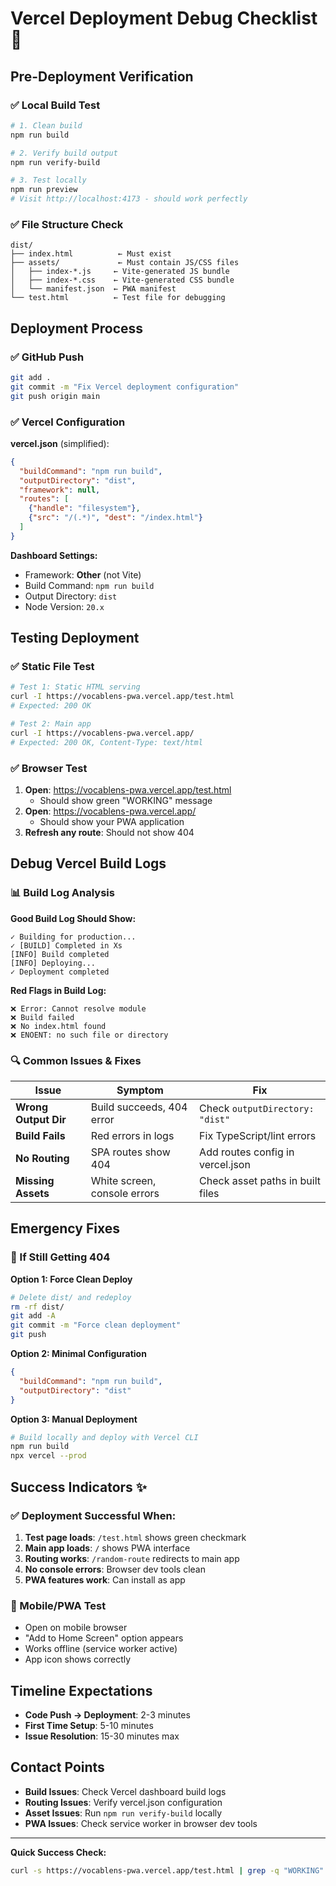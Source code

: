 # Vercel Deployment Debug Checklist 🔧

## Pre-Deployment Verification

### ✅ Local Build Test
```bash
# 1. Clean build
npm run build

# 2. Verify build output
npm run verify-build

# 3. Test locally
npm run preview
# Visit http://localhost:4173 - should work perfectly
```

### ✅ File Structure Check
```
dist/
├── index.html          ← Must exist
├── assets/             ← Must contain JS/CSS files
│   ├── index-*.js     ← Vite-generated JS bundle
│   ├── index-*.css    ← Vite-generated CSS bundle  
│   └── manifest.json  ← PWA manifest
└── test.html          ← Test file for debugging
```

## Deployment Process

### ✅ GitHub Push
```bash
git add .
git commit -m "Fix Vercel deployment configuration"
git push origin main
```

### ✅ Vercel Configuration

**vercel.json** (simplified):
```json
{
  "buildCommand": "npm run build",
  "outputDirectory": "dist",
  "framework": null,
  "routes": [
    {"handle": "filesystem"},
    {"src": "/(.*)", "dest": "/index.html"}
  ]
}
```

**Dashboard Settings:**
- Framework: **Other** (not Vite)
- Build Command: `npm run build`
- Output Directory: `dist`
- Node Version: `20.x`

## Testing Deployment

### ✅ Static File Test
```bash
# Test 1: Static HTML serving
curl -I https://vocablens-pwa.vercel.app/test.html
# Expected: 200 OK

# Test 2: Main app
curl -I https://vocablens-pwa.vercel.app/
# Expected: 200 OK, Content-Type: text/html
```

### ✅ Browser Test
1. **Open**: https://vocablens-pwa.vercel.app/test.html
   - Should show green "WORKING" message
2. **Open**: https://vocablens-pwa.vercel.app/
   - Should show your PWA application
3. **Refresh any route**: Should not show 404

## Debug Vercel Build Logs

### 📊 Build Log Analysis

**Good Build Log Should Show:**
```
✓ Building for production...
✓ [BUILD] Completed in Xs
[INFO] Build completed
[INFO] Deploying...
✓ Deployment completed
```

**Red Flags in Build Log:**
```
❌ Error: Cannot resolve module
❌ Build failed
❌ No index.html found
❌ ENOENT: no such file or directory
```

### 🔍 Common Issues & Fixes

| Issue | Symptom | Fix |
|-------|---------|-----|
| **Wrong Output Dir** | Build succeeds, 404 error | Check `outputDirectory: "dist"` |
| **Build Fails** | Red errors in logs | Fix TypeScript/lint errors |
| **No Routing** | SPA routes show 404 | Add routes config in vercel.json |
| **Missing Assets** | White screen, console errors | Check asset paths in built files |

## Emergency Fixes

### 🚨 If Still Getting 404

**Option 1: Force Clean Deploy**
```bash
# Delete dist/ and redeploy
rm -rf dist/
git add -A
git commit -m "Force clean deployment"
git push
```

**Option 2: Minimal Configuration**
```json
{
  "buildCommand": "npm run build",
  "outputDirectory": "dist"
}
```

**Option 3: Manual Deployment**
```bash
# Build locally and deploy with Vercel CLI
npm run build
npx vercel --prod
```

## Success Indicators ✨

### ✅ Deployment Successful When:
1. **Test page loads**: `/test.html` shows green checkmark
2. **Main app loads**: `/` shows PWA interface  
3. **Routing works**: `/random-route` redirects to main app
4. **No console errors**: Browser dev tools clean
5. **PWA features work**: Can install as app

### 📱 Mobile/PWA Test
- Open on mobile browser
- "Add to Home Screen" option appears
- Works offline (service worker active)
- App icon shows correctly

## Timeline Expectations

- **Code Push → Deployment**: 2-3 minutes
- **First Time Setup**: 5-10 minutes  
- **Issue Resolution**: 15-30 minutes max

## Contact Points

- **Build Issues**: Check Vercel dashboard build logs
- **Routing Issues**: Verify vercel.json configuration
- **Asset Issues**: Run `npm run verify-build` locally
- **PWA Issues**: Check service worker in browser dev tools

---

**Quick Success Check:**
```bash
curl -s https://vocablens-pwa.vercel.app/test.html | grep -q "WORKING" && echo "✅ DEPLOYED!" || echo "❌ Still broken"
```